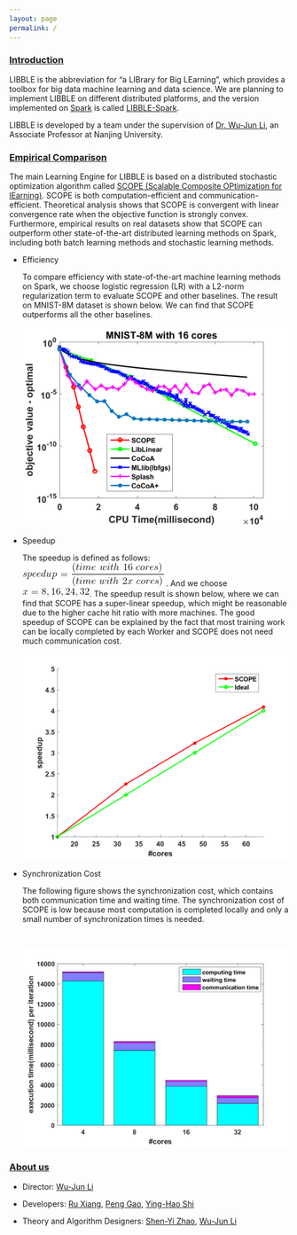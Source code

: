 ```yaml
---
layout: page
permalink: /
---
```


### [Introduction](#introduction)

LIBBLE is the abbreviation for “a LIBrary for Big LEarning”, which provides a toolbox for big data machine learning and data science. We are planning to implement LIBBLE on different distributed platforms, and the version implemented on [Spark](http://spark.apache.org/) is called [LIBBLE-Spark](/LIBBLE-Spark).

LIBBLE is developed by a team under the supervision of [Dr. Wu-Jun Li](http://cs.nju.edu.cn/lwj/), an Associate Professor at Nanjing University.

### [Empirical Comparison](#empirical-comparison)

The main Learning Engine for LIBBLE is based on a distributed stochastic optimization algorithm called [SCOPE (Scalable Composite OPtimization for lEarning)](http://arxiv.org/abs/1602.00133). SCOPE is both computation-efficient and communication-efficient. Theoretical analysis shows that SCOPE is convergent with linear convergence rate when the objective function is strongly convex. Furthermore, empirical results on real datasets show that SCOPE can outperform other state-of-the-art distributed learning methods on Spark, including both batch learning methods and stochastic learning methods.

* Efficiency

  To compare efficiency with state-of-the-art machine learning methods on Spark, we choose logistic regression (LR) with a L2-norm regularization term to evaluate SCOPE and other baselines. The result on MNIST-8M dataset is shown below. We can find that SCOPE outperforms all the other baselines.

  <div align="center">


  <img src="images/mnist.png" width="500px" text-align="center">

  </div>

* Speedup

  The speedup is defined as follows: ![speeduplatex](images\speeduplatex.gif) . And we choose ![xdingyi](images\xdingyi.gif). The speedup result is shown below, where we can find that SCOPE has a super-linear speedup, which might be reasonable due to the higher cache hit ratio with more machines. The good speedup of SCOPE can be explained by the fact that most training work can be locally completed by each Worker and SCOPE does not need much communication cost.

  <div align="center">

  <img src="images/speedUp.png" width="500px">

  </div>

* Synchronization Cost

  The following figure shows the synchronization cost, which contains both communication time and waiting time. The synchronization cost of SCOPE is low because most computation is completed locally and only a small number of synchronization times is needed.

  <div align="center">

  ​

  <img src="images/time.png" width="500px">

  </div>


### [About us](#about-us)

* Director: [Wu-Jun Li](http://cs.nju.edu.cn/lwj/)  

* Developers: [Ru Xiang](http://lamda.nju.edu.cn/xiangr), [Peng Gao](http://lamda.nju.edu.cn/gaop), [Ying-Hao Shi](http://lamda.nju.edu.cn/shiyh)

* Theory and Algorithm Designers: [Shen-Yi Zhao](http://lamda.nju.edu.cn/zhaosy), [Wu-Jun Li](http://cs.nju.edu.cn/lwj/)     

  ​

